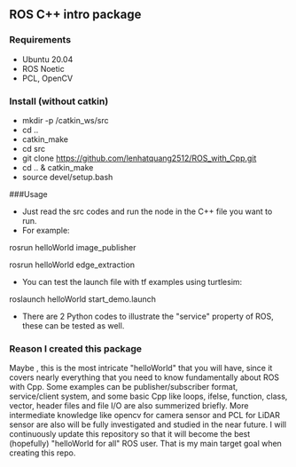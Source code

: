 
## ROS C++ intro package

### Requirements
* Ubuntu 20.04
* ROS Noetic
* PCL, OpenCV 
### Install (without catkin)
* mkdir -p /catkin_ws/src
* cd ..
* catkin_make
* cd src
* git clone https://github.com/lenhatquang2512/ROS_with_Cpp.git
* cd .. & catkin_make
* source devel/setup.bash


###Usage
 * Just read the src codes and run the node in the C++ file you want to run.
 * For example:
 
 rosrun helloWorld image_publisher
 
 rosrun helloWorld edge_extraction
 
 * You can test the launch file with tf examples using turtlesim:
 
 roslaunch helloWorld start_demo.launch
 
 * There are 2 Python codes to illustrate the "service" property of ROS, these can be tested as well.

### Reason I created this package

Maybe , this is the most intricate "helloWorld" that you will have, since it covers nearly everything that you need to know fundamentally about ROS with Cpp. Some examples can be publisher/subscriber format, service/client system, and some basic Cpp like loops, ifelse, function, class, vector, header files and file I/O are also summerized briefly. More intermediate knowledge like opencv for camera sensor and PCL for LiDAR sensor are also will be fully investigated and studied in the near future. I will continuously update this repository so that it will become the best (hopefully) "helloWorld for all" ROS user. That is my main target goal when creating this repo. 


